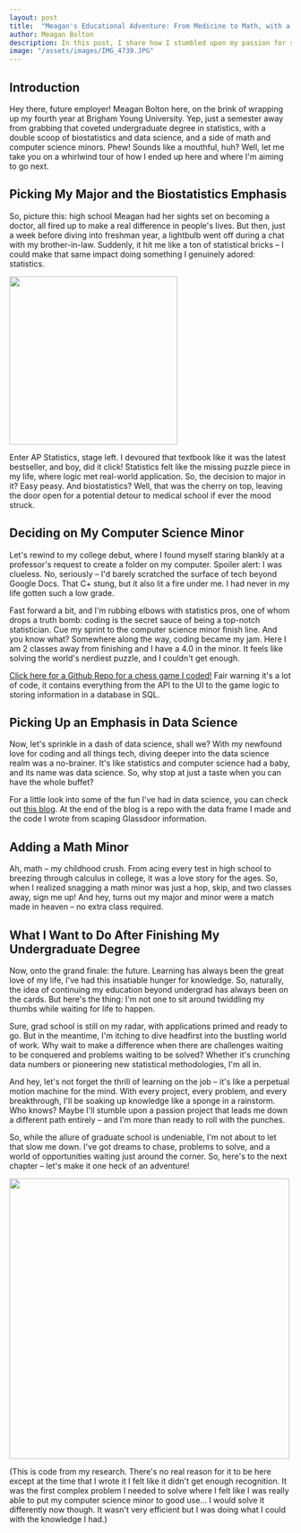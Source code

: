 ```yaml
---
layout: post
title:  "Meagan's Educational Adventure: From Medicine to Math, with a Dash of Coding"
author: Meagan Bolton
description: In this post, I share how I stumbled upon my passion for statistics, embraced the challenge of computer science, and found a love for data science along the way. Buckle up for a whirlwind ride through my educational adventures and discover where my future aspirations lie.   
image: "/assets/images/IMG_4739.JPG"
---
```


## Introduction
Hey there, future employer! Meagan Bolton here, on the brink of wrapping up my fourth year at Brigham Young University. Yep, just a semester away from grabbing that coveted undergraduate degree in statistics, with a double scoop of biostatistics and data science, and a side of math and computer science minors. Phew! Sounds like a mouthful, huh? Well, let me take you on a whirlwind tour of how I ended up here and where I'm aiming to go next.
## Picking My Major and the Biostatistics Emphasis
So, picture this: high school Meagan had her sights set on becoming a doctor, all fired up to make a real difference in people's lives. But then, just a week before diving into freshman year, a lightbulb went off during a chat with my brother-in-law. Suddenly, it hit me like a ton of statistical bricks – I could make that same impact doing something I genuinely adored: statistics.

<img src="{{site.url}}/{{site.baseurl}}/assets/images/i-love-stats.jpg" alt="" style="width:300px;"/>  

Enter AP Statistics, stage left. I devoured that textbook like it was the latest bestseller, and boy, did it click! Statistics felt like the missing puzzle piece in my life, where logic met real-world application. So, the decision to major in it? Easy peasy. And biostatistics? Well, that was the cherry on top, leaving the door open for a potential detour to medical school if ever the mood struck.
## Deciding on My Computer Science Minor
Let's rewind to my college debut, where I found myself staring blankly at a professor's request to create a folder on my computer. Spoiler alert: I was clueless. No, seriously – I'd barely scratched the surface of tech beyond Google Docs. That C+ stung, but it also lit a fire under me. I had never in my life gotten such a low grade.

Fast forward a bit, and I'm rubbing elbows with statistics pros, one of whom drops a truth bomb: coding is the secret sauce of being a top-notch statistician. Cue my sprint to the computer science minor finish line. And you know what? Somewhere along the way, coding became my jam. Here I am 2 classes away from finishing and I have a 4.0 in the minor. It feels like solving the world's nerdiest puzzle, and I couldn't get enough. 

<a href = "https://github.com/meaganbolton/Chess.git" target="_blank">Click here for a Github Repo for a chess game I coded!</a> Fair warning it's a lot of code, it contains everything from the API to the UI to the game logic to storing information in a database in SQL.

## Picking Up an Emphasis in Data Science
Now, let's sprinkle in a dash of data science, shall we? With my newfound love for coding and all things tech, diving deeper into the data science realm was a no-brainer. It's like statistics and computer science had a baby, and its name was data science. So, why stop at just a taste when you can have the whole buffet?

For a little look into some of the fun I've had in data science, you can check out <a href = "https://meaganbolton.github.io/blog/2024/03/30/Glassdoor-Datascraping.html" target="_blank">this blog</a>. At the end of the blog is a repo with the data frame I made and the code I wrote from scaping Glassdoor information.
## Adding a Math Minor
Ah, math – my childhood crush. From acing every test in high school to breezing through calculus in college, it was a love story for the ages. So, when I realized snagging a math minor was just a hop, skip, and two classes away, sign me up! And hey, turns out my major and minor were a match made in heaven – no extra class required.

## What I Want to Do After Finishing My Undergraduate Degree
Now, onto the grand finale: the future. Learning has always been the great love of my life, I've had this insatiable hunger for knowledge. So, naturally, the idea of continuing my education beyond undergrad has always been on the cards. But here's the thing: I'm not one to sit around twiddling my thumbs while waiting for life to happen.

Sure, grad school is still on my radar, with applications primed and ready to go. But in the meantime, I'm itching to dive headfirst into the bustling world of work. Why wait to make a difference when there are challenges waiting to be conquered and problems waiting to be solved? Whether it's crunching data numbers or pioneering new statistical methodologies, I'm all in.

And hey, let's not forget the thrill of learning on the job – it's like a perpetual motion machine for the mind. With every project, every problem, and every breakthrough, I'll be soaking up knowledge like a sponge in a rainstorm. Who knows? Maybe I'll stumble upon a passion project that leads me down a different path entirely – and I'm more than ready to roll with the punches.

So, while the allure of graduate school is undeniable, I'm not about to let that slow me down. I've got dreams to chase, problems to solve, and a world of opportunities waiting just around the corner. So, here's to the next chapter – let's make it one heck of an adventure!

<img src="{{site.url}}/{{site.baseurl}}/assets/images/work code.jpg" alt="" style="width:500px;"/>

(This is code from my research. There's no real reason for it to be here except at the time that I wrote it I felt like it didn't get enough recognition. It was the first complex problem I needed to solve where I felt like I was really able to put my computer science minor to good use... I would solve it differently now though. It wasn't very efficient but I was doing what I could with the knowledge I had.)

